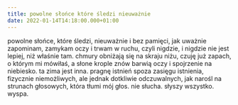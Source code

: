 ```yaml
---
title: powolne słońce które śledzi nieuważnie
date: 2022-01-14T14:18:00.000+01:00
---
```

powolne słońce, które śledzi, nieuważnie i bez pamięci, jak uważnie zapominam, zamykam oczy i trwam w ruchu, czyli nigdzie, i nigdzie nie jest lepiej, niż właśnie tam. chmury obniżają się na skraju niżu, czuję już zapach, o którym mi mówiłaś, a słone krople znów barwią oczy i spojrzenie na niebiesko. ta zima jest inna. pragnę istnień spoza zasięgu istnienia, fizycznie niemożliwych, ale jednak dotkliwie odczuwalnych, jak narośl na strunach głosowych, która tłumi mój głos. nie słucha. słyszy wszystko. wyspa.
